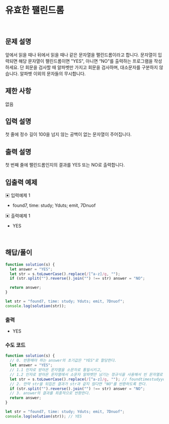 # 유효한 팰린드롬

</br>

## 문제 설명

앞에서 읽을 때나 뒤에서 읽을 때나 같은 문자열을 팰린드롬이라고 합니다.
문자열이 입력되면 해당 문자열이 팰린드롬이면 "YES", 아니면 “NO"를 출력하는 프로그램을 작성하세요.
단 회문을 검사할 때 알파벳만 가지고 회문을 검사하며, 대소문자를 구분하지 않습니다. 알파벳 이외의 문자들의 무시합니다.

## 제한 사항

없음

## 입력 설명

첫 줄에 정수 길이 100을 넘지 않는 공백이 없는 문자열이 주어집니다.

## 출력 설명

첫 번째 줄에 팰린드롬인지의 결과를 YES 또는 NO로 출력합니다.

## 입출력 예제

▣ 입력예제 1

- found7, time: study; Yduts; emit, 7Dnuof

▣ 출력예제 1

- YES

</br>

## 해답/풀이

```js
function solution(s) {
  let answer = "YES";
  let str = s.toLowerCase().replace(/[^a-z]/g, "");
  if (str.split("").reverse().join("") !== str) answer = "NO";

  return answer;
}

let str = "found7, time: study; Yduts; emit, 7Dnuof";
console.log(solution(str));
```

### 출력

- YES

### 수도 코드

```js
function solution(s) {
  // 0. 반환해야 하는 answer의 초기값은 "YES"로 할당한다.
  let answer = "YES";
  // 1.1 인자로 받아온 문자열을 소문자로 통일시키고,
  // 1.2 인자로 받아온 문자열에서 소문자 알파벳만 남기는 정규식을 사용해서 빈 문자열로 변환해버린다.
  let str = s.toLowerCase().replace(/[^a-z]/g, ""); // foundtimestudyydutsemitdnuof
  // 2. 만약 str을 뒤집은 결과가 str과 같지 않다면 "NO"를 반환하도록 한다.
  if (str.split("").reverse().join("") !== str) answer = "NO";
  // 3. answer의 결과를 최종적으로 반환한다.
  return answer;
}

let str = "found7, time: study; Yduts; emit, 7Dnuof";
console.log(solution(str)); // YES
```

</br>
